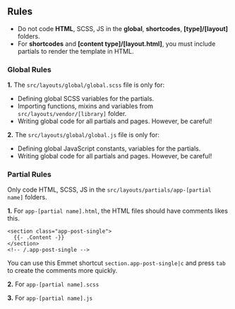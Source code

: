 

## Rules

* Do not code **HTML**, SCSS, JS in the **global**, **shortcodes**, **[type]/[layout]** folders.
* For **shortcodes** and **[content type]/[layout.html]**, you must include partials to render the template in HTML.

### Global Rules
**1.** The `src/layouts/global/global.scss` file is only for:
  * Defining global SCSS variables for the partials.
  * Importing functions, mixins and variables from `src/layouts/vendor/[library]` folder.
  * Writing global code for all partials and pages. However, be careful!

**2.** The `src/layouts/global/global.js` file is only for:
  * Defining global JavaScript constants, variables for the partials.
  * Writing global code for all partials and pages. However, be careful!

### Partial Rules
Only code HTML, SCSS, JS in the `src/layouts/partials/app-[partial name]` folders.

**1.** For `app-[partial name].html`, the HTML files should have comments likes this.
```
<section class="app-post-single">
  {{- .Content -}}
</section>
<!-- /.app-post-single -->
```
You can use this Emmet shortcut `section.app-post-single|c` and press `tab` to create the comments more quickly.

**2.** For `app-[partial name].scss`


**3.** For `app-[partial name].js`
